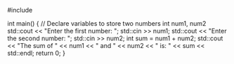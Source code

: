 #include <iostream>

int main() {
    // Declare variables to store two numbers
    int num1, num2
    std::cout << "Enter the first number: ";
    std::cin >> num1;
    std::cout << "Enter the second number: ";
    std::cin >> num2;
    int sum = num1 + num2;
    std::cout << "The sum of " << num1 << " and " << num2 << " is: " << sum << std::endl;
    return 0;
}
